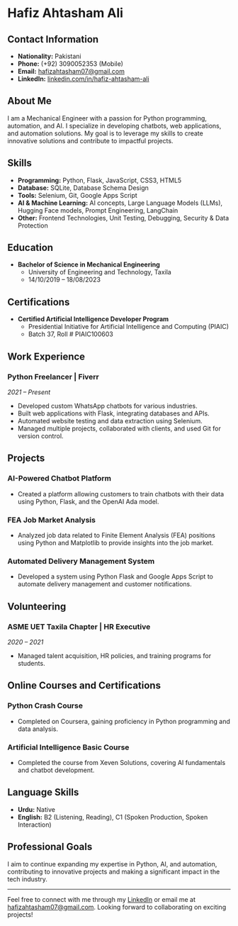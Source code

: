 # Hafiz Ahtasham Ali

## Contact Information
- **Nationality:** Pakistani
- **Phone:** (+92) 3090052353 (Mobile)
- **Email:** [hafizahtasham07@gmail.com](mailto:hafizahtasham07@gmail.com)
- **LinkedIn:** [linkedin.com/in/hafiz-ahtasham-ali](https://linkedin.com/in/hafiz-ahtasham-ali)

## About Me
I am a Mechanical Engineer with a passion for Python programming, automation, and AI. I specialize in developing chatbots, web applications, and automation solutions. My goal is to leverage my skills to create innovative solutions and contribute to impactful projects.

## Skills
- **Programming:** Python, Flask, JavaScript, CSS3, HTML5
- **Database:** SQLite, Database Schema Design
- **Tools:** Selenium, Git, Google Apps Script
- **AI & Machine Learning:** AI concepts, Large Language Models (LLMs), Hugging Face models, Prompt Engineering, LangChain
- **Other:** Frontend Technologies, Unit Testing, Debugging, Security & Data Protection

## Education
- **Bachelor of Science in Mechanical Engineering**
  - University of Engineering and Technology, Taxila
  - 14/10/2019 – 18/08/2023

## Certifications
- **Certified Artificial Intelligence Developer Program**
  - Presidential Initiative for Artificial Intelligence and Computing (PIAIC)
  - Batch 37, Roll # PIAIC100603

## Work Experience
### Python Freelancer | Fiverr
*2021 – Present*
- Developed custom WhatsApp chatbots for various industries.
- Built web applications with Flask, integrating databases and APIs.
- Automated website testing and data extraction using Selenium.
- Managed multiple projects, collaborated with clients, and used Git for version control.

## Projects
### AI-Powered Chatbot Platform
- Created a platform allowing customers to train chatbots with their data using Python, Flask, and the OpenAI Ada model.

### FEA Job Market Analysis
- Analyzed job data related to Finite Element Analysis (FEA) positions using Python and Matplotlib to provide insights into the job market.

### Automated Delivery Management System
- Developed a system using Python Flask and Google Apps Script to automate delivery management and customer notifications.

## Volunteering
### ASME UET Taxila Chapter | HR Executive
*2020 – 2021*
- Managed talent acquisition, HR policies, and training programs for students.

## Online Courses and Certifications
### Python Crash Course
- Completed on Coursera, gaining proficiency in Python programming and data analysis.

### Artificial Intelligence Basic Course
- Completed the course from Xeven Solutions, covering AI fundamentals and chatbot development.

## Language Skills
- **Urdu:** Native
- **English:** B2 (Listening, Reading), C1 (Spoken Production, Spoken Interaction)

## Professional Goals
I aim to continue expanding my expertise in Python, AI, and automation, contributing to innovative projects and making a significant impact in the tech industry.

---

Feel free to connect with me through my [LinkedIn](https://linkedin.com/in/hafiz-ahtasham-ali) or email me at [hafizahtasham07@gmail.com](mailto:hafizahtasham07@gmail.com). Looking forward to collaborating on exciting projects!

<!--
**hafiz-ahtasham-ali/hafiz-ahtasham-ali** is a ✨ _special_ ✨ repository because its `README.md` (this file) appears on your GitHub profile.

Here are some ideas to get you started:

- 🔭 I’m currently working on ...
- 🌱 I’m currently learning ...
- 👯 I’m looking to collaborate on ...
- 🤔 I’m looking for help with ...
- 💬 Ask me about ...
- 📫 How to reach me: ...
- 😄 Pronouns: ...
- ⚡ Fun fact: ...
-->
